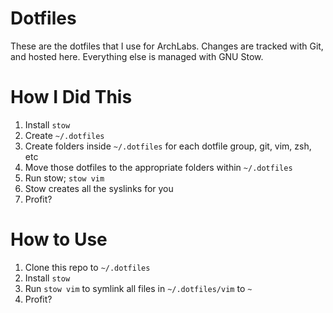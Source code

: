 # Dotfiles

These are the dotfiles that I use for ArchLabs. Changes are tracked with Git, and hosted here. Everything else is managed with GNU Stow.

# How I Did This

1. Install `stow`
2. Create `~/.dotfiles`
3. Create folders inside `~/.dotfiles` for each dotfile group, git, vim, zsh, etc
4. Move those dotfiles to the appropriate folders within `~/.dotfiles`
5. Run stow; `stow vim`
6. Stow creates all the syslinks for you
7. Profit?

# How to Use

1. Clone this repo to `~/.dotfiles`
2. Install `stow`
3. Run `stow vim` to symlink all files in `~/.dotfiles/vim` to `~`
4. Profit?
